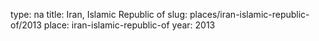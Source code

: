 type: na
title: Iran, Islamic Republic of
slug: places/iran-islamic-republic-of/2013
place: iran-islamic-republic-of
year: 2013
